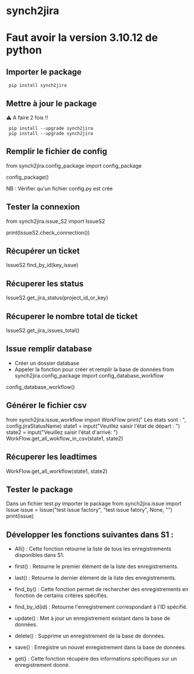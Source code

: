 # synch2jira

# Faut avoir la version 3.10.12 de python 
## Importer le package
```
 pip install synch2jira
```

## Mettre à jour le package 
⚠️ A faire 2 fois !! 
```
 pip install --upgrade synch2jira
 pip install --upgrade synch2jira
```

## Remplir le fichier de config

from synch2jira.config_package import config_package

config_package()

NB : Vérifier qu'un fichier config.py est crée

## Tester la connexion
from synch2jira.issue_S2 import IssueS2

print(IssueS2.check_connection())

## Récupérer un ticket 
IssueS2.find_by_id(key_issue)

## Récuperer les status 
IssueS2.get_jira_status(project_id_or_key)

## Récuperer le nombre total de ticket 
IssueS2.get_jira_issues_total()

## Issue remplir database
* Créer un dossier database
* Appeler la fonction pour créer et remplir la base de données
from synch2jira.config_package import config_database_workflow

config_database_workflow()

## Générer le fichier csv 
from synch2jira.issue_workflow import WorkFlow
print(" Les états sont : ", config.jiraStatusName)
state1 = input("Veuillez saisir l'état de départ : ")
state2 = input("Veuillez saisir l'état d'arrivé: ")
WorkFlow.get_all_wokflow_in_csv(state1, state2)

## Récuperer les leadtimes 
WorkFlow.get_all_workflow(state1, state2)

## Tester le package 
Dans un fichier test.py importer le package 
from synch2jira.issue import Issue
issue = Issue("test  issue factory", "test issue fatory", None, "")
print(issue)




## Développer les fonctions suivantes dans S1 :

* All() : Cette fonction retourne la liste de tous les enregistrements disponibles dans S1.

* first() : Retourne le premier élément de la liste des enregistrements.

* last() : Retourne le dernier élément de la liste des enregistrements.

* find_by() : Cette fonction permet de rechercher des enregistrements en fonction de certains critères spécifiés.

* find_by_id(id) : Retourne l'enregistrement correspondant à l'ID spécifié.

* update() : Met à jour un enregistrement existant dans la base de données.

* delete() : Supprime un enregistrement de la base de données.

* save() : Enregistre un nouvel enregistrement dans la base de données.

* get() : Cette fonction récupère des informations spécifiques sur un enregistrement donné.





